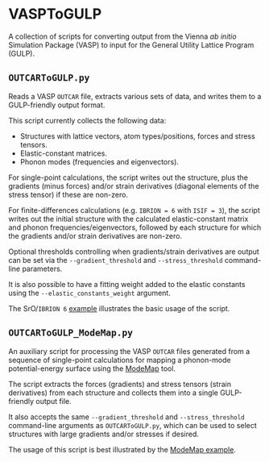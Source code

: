 VASPToGULP
==========

A collection of scripts for converting output from the Vienna *ab initio* Simulation Package (VASP) to input for the General Utility Lattice Program (GULP).

`OUTCARToGULP.py`
-----------------

Reads a VASP `OUTCAR` file, extracts various sets of data, and writes them to a GULP-friendly output format.

This script currently collects the following data:

- Structures with lattice vectors, atom types/positions, forces and stress tensors.
- Elastic-constant matrices.
- Phonon modes (frequencies and eigenvectors).

For single-point calculations, the script writes out the structure, plus the gradients (minus forces) and/or strain derivatives (diagonal elements of the stress tensor) if these are non-zero.

For finite-differences calculations (e.g. `IBRION = 6` with `ISIF = 3`), the script writes out the initial structure with the calculated elastic-constant matrix and phonon frequencies/eigenvectors, followed by each structure for which the gradients and/or strain derivatives are non-zero.

Optional thresholds controlling when gradients/strain derivatives are output can be set via the `--gradient_threshold` and `--stress_threshold` command-line parameters.

It is also possible to have a fitting weight added to the elastic constants using the `--elastic_constants_weight` argument.

The SrO/`IBRION 6` [example](./Example_SrO-IBRION-6) illustrates the basic usage of the script.

`OUTCARToGULP_ModeMap.py`
-------------------------

An auxiliary script for processing the VASP `OUTCAR` files generated from a sequence of single-point calculations for mapping a phonon-mode potential-energy surface using the [ModeMap](https://github.com/JMSkelton/ModeMap) tool.

The script extracts the forces (gradients) and stress tensors (strain derivatives) from each structure and collects them into a single GULP-friendly output file.

It also accepts the same `--gradient_threshold` and `--stress_threshold` command-line arguments as `OUTCARToGULP.py`, which can be used to select structures with large gradients and/or stresses if desired.

The usage of this script is best illustrated by the [ModeMap example](./Example_SrO-ModeMap).
